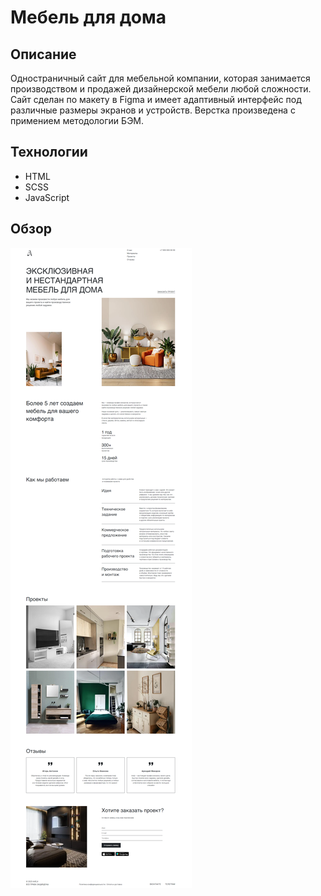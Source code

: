 # Мебель для дома

## Описание
Одностраничный сайт для мебельной компании, которая занимается производством и продажей дизайнерской мебели любой сложности.
Сайт сделан по макету в Figma и имеет адаптивный интерфейс под различные размеры экранов и устройств.
Верстка произведена с примением методологии БЭМ.


## Технологии
- HTML
- SCSS
- JavaScript

## Обзор

![image](./img/review.png)


